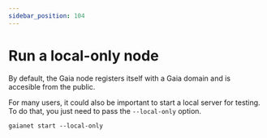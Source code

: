 ```yaml
---
sidebar_position: 104
---
```


# Run a local-only node

By default, the Gaia node registers itself with a Gaia domain and is accesible from the public.

For many users, it could also be important to start a local server for testing. To do that, you just need to pass the `--local-only` option.

```
gaianet start --local-only
```

